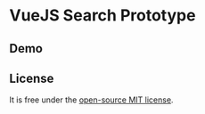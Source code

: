 VueJS Search Prototype
================

## Demo



## License

It is free under the [open-source MIT license](/LICENSE).
